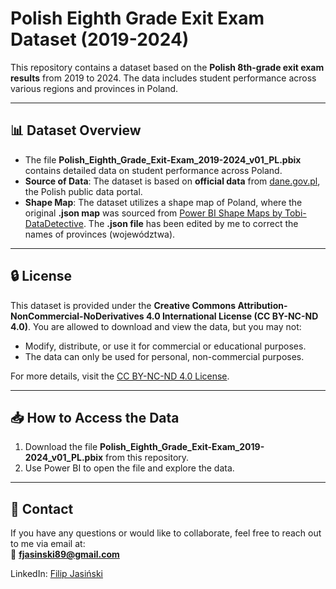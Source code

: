 # Polish Eighth Grade Exit Exam Dataset (2019-2024)

This repository contains a dataset based on the **Polish 8th-grade exit exam results** from 2019 to 2024. The data includes student performance across various regions and provinces in Poland.

---

## 📊 **Dataset Overview**

- The file **Polish_Eighth_Grade_Exit-Exam_2019-2024_v01_PL.pbix** contains detailed data on student performance across Poland.
- **Source of Data**: The dataset is based on **official data** from [dane.gov.pl](https://dane.gov.pl/), the Polish public data portal.
- **Shape Map**: The dataset utilizes a shape map of Poland, where the original **.json map** was sourced from [Power BI Shape Maps by Tobi-DataDetective](https://github.com/Tobi-DataDetective/Power-BI-Shape-Maps/tree/master). The **.json file** has been edited by me to correct the names of provinces (województwa).

---

## 🔒 **License**

This dataset is provided under the **Creative Commons Attribution-NonCommercial-NoDerivatives 4.0 International License (CC BY-NC-ND 4.0)**. You are allowed to download and view the data, but you may not:
- Modify, distribute, or use it for commercial or educational purposes.
- The data can only be used for personal, non-commercial purposes.

For more details, visit the [CC BY-NC-ND 4.0 License](https://creativecommons.org/licenses/by-nc-nd/4.0/).

---

## 📥 **How to Access the Data**

1. Download the file **Polish_Eighth_Grade_Exit-Exam_2019-2024_v01_PL.pbix** from this repository.
2. Use Power BI to open the file and explore the data.

---

## 💬 **Contact**

If you have any questions or would like to collaborate, feel free to reach out to me via email at:  
📧 **fjasinski89@gmail.com**

LinkedIn: [Filip Jasiński](https://www.linkedin.com/in/filip-j-80689681/)
